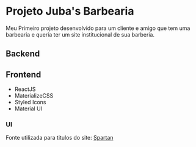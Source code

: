 # Projeto Juba's Barbearia

Meu Primeiro projeto desenvolvido para um cliente e amigo que tem uma barbearia e queria ter um site institucional de sua barberia.

## Backend

## Frontend

- ReactJS
- MaterializeCSS
- Styled Icons
- Material UI

### UI
Fonte utilizada para titulos do site: <a href="https://fonts.google.com/specimen/Spartan">Spartan